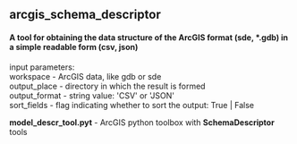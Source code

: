 ## arcgis_schema_descriptor
#### A tool for obtaining the data structure of the ArcGIS format (sde, *.gdb) in a simple readable form (csv, json)  
input parameters:  
workspace - ArcGIS data, like gdb or sde  
output_place - directory in which the result is formed  
output_format - string value: 'CSV' or 'JSON'  
sort_fields - flag indicating whether to sort the output: True | False  
   
**model_descr_tool.pyt** - ArcGIS python toolbox with **SchemaDescriptor** tools